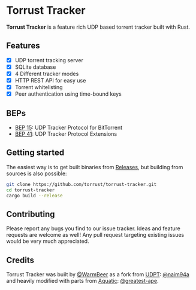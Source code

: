 # Torrust Tracker
__Torrust Tracker__ is a feature rich UDP based torrent tracker built with Rust.

## Features
* [X] UDP torrent tracking server
* [X] SQLite database
* [X] 4 Different tracker modes
* [X] HTTP REST API for easy use
* [X] Torrent whitelisting
* [X] Peer authentication using time-bound keys

## BEPs
* [BEP 15](http://www.bittorrent.org/beps/bep_0015.html): UDP Tracker Protocol for BitTorrent
* [BEP 41](http://bittorrent.org/beps/bep_0041.html): UDP Tracker Protocol Extensions


## Getting started
The easiest way is to get built binaries from [Releases](https://github.com/torrust/torrust-tracker/releases),
but building from sources is also possible:

```bash
git clone https://github.com/torrust/torrust-tracker.git
cd torrust-tracker
cargo build --release
```

## Contributing
Please report any bugs you find to our issue tracker. Ideas and feature requests are welcome as well!
Any pull request targeting existing issues would be very much appreciated.

## Credits
Torrust Tracker was built by [@WarmBeer](https://github.com/WarmBeer) 
as a fork from [UDPT](https://github.com/naim94a/udpt): [@naim94a](https://github.com/naim94a) 
and heavily modified with parts from [Aquatic](https://github.com/greatest-ape/aquatic): [@greatest-ape](https://github.com/greatest-ape).
